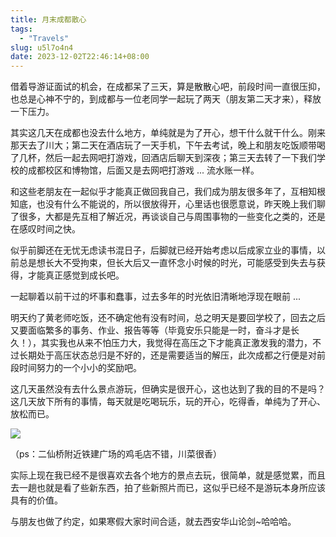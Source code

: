 ```yaml
---
title: 月末成都散心
tags:
  - "Travels"
slug: u5l7o4n4
date: 2023-12-02T22:46:14+08:00
---
```


借着导游证面试的机会，在成都呆了三天，算是散散心吧，前段时间一直很压抑，也总是心神不宁的，到成都与一位老同学一起玩了两天（朋友第二天才来），释放一下压力。

<!--more-->

其实这几天在成都也没去什么地方，单纯就是为了开心，想干什么就干什么。刚来那天去了川大；第二天在酒店玩了一天手机，下午去考试，晚上和朋友吃饭顺带喝了几杯，然后一起去网吧打游戏，回酒店后聊天到深夜；第三天去转了一下我们学校的成都校区和博物馆，后面又是去网吧打游戏 ... 流水账一样。

和这些老朋友在一起似乎才能真正做回我自己，我们成为朋友很多年了，互相知根知底，也没有什么不能说的，所以很放得开，心里话也很愿意说，昨天晚上我们聊了很多，大都是先互相了解近况，再谈谈自己与周围事物的一些变化之类的，还是在感叹时间之快。

似乎前脚还在无忧无虑读书混日子，后脚就已经开始考虑以后成家立业的事情，以前总是想长大不受拘束，但长大后又一直怀念小时候的时光，可能感受到失去与获得，才能真正感觉到成长吧。

一起聊着以前干过的坏事和蠢事，过去多年的时光依旧清晰地浮现在眼前 ...

明天约了黄老师吃饭，还不确定他有没有时间，总之明天是要回学校了，回去之后又要面临繁多的事务、作业、报告等等（毕竟安乐只能是一时，奋斗才是长久！），其实我也从来不怕压力大，我觉得在高压之下才能真正激发我的潜力，不过长期处于高压状态总归是不好的，还是需要适当的解压，此次成都之行便是对前段时间努力的一个小小的奖励吧。

这几天虽然没有去什么景点游玩，但确实是很开心，这也达到了我的目的不是吗？这几天放下所有的事情，每天就是吃喝玩乐，玩的开心，吃得香，单纯为了开心、放松而已。

![](https://images.yuanj.top/202312022312736.png)

（ps：二仙桥附近铁建广场的鸡毛店不错，川菜很香）

实际上现在我已经不是很喜欢去各个地方的景点去玩，很简单，就是感觉累，而且去一趟也就是看了些新东西，拍了些新照片而已，这似乎已经不是游玩本身所应该具有的价值。

与朋友也做了约定，如果寒假大家时间合适，就去西安华山论剑~哈哈哈。